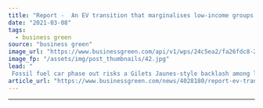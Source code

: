 ```yaml
---
title: "Report -  An EV transition that marginalises low-income groups could undermine the 'whole net zero project'"
date: "2021-03-08"
tags: 
  - business green
source: "business green"
image_url: "https://www.businessgreen.com/api/v1/wps/24c5ea2/fa26fdc8-2124-493e-9555-5d45e29c226b/7/EV-Charging-800-450px-185x114.jpg"
image_fp: "/assets/img/post_thumbnails/42.jpg"
lead: "
 Fossil fuel car phase out risks a Gilets Jaunes-style backlash among low income groups if efforts to improve access to charge points are not stepped up, the Social Market Foundation warns ..."
article_url: "https://www.businessgreen.com/news/4028180/report-ev-transition-marginalises-low-income-undermine-whole-net-zero-project"
---
```


---
